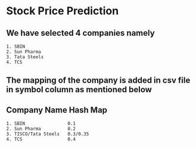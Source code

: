 # Stock Price Prediction

## We have selected 4 companies namely
    1. SBIN
    2. Sun Pharma
    3. Tata Steels
    4. TCS

## The mapping of the company is added in csv file in symbol column as mentioned below
## Company Name          Hash Map
    1. SBIN                0.1
    2. Sun Pharma          0.2
    3. TISCO/Tata Steels   0.3/0.35
    4. TCS                 0.4
